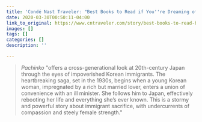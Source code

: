 ```yaml
---
title: 'Condé Nast Traveler: "Best Books to Read if You''re Dreaming of Japan"'
date: 2020-03-30T00:50:11-04:00
link_to_original: https://www.cntraveler.com/story/best-books-to-read-before-a-trip-to-japan
images: []
tags: []
categories: []
description: ''

---
```

> _Pachinko_ "offers a cross-generational look at 20th-century Japan through the eyes of impoverished Korean immigrants. The heartbreaking saga, set in the 1930s, begins when a young Korean woman, impregnated by a rich but married lover, enters a union of convenience with an ill minister. She follows him to Japan, effectively rebooting her life and everything she’s ever known. This is a stormy and powerful story about immigrant sacrifice, with undercurrents of compassion and steely female strength."